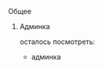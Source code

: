 Общее

1. Админка
   <!-- 2. Приватные страницы -->
   <!-- 3. (не обязательно) Корзина у незашедшего пользователя(сохранение в localStorage) -->

   осталось посмотреть:

   - админка
